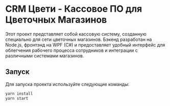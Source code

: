 # CRM Цвети - Кассовое ПО для Цветочных Магазинов

Этот проект представляет собой кассовую систему, созданную специально для сети цветочных магазинов. 
Бэкенд разработан на Node.js, фронтэнд на WPF (C#) и предоставляет удобный интерфейс для облегчения рабочего процесса сотрудников и интеграции с различными системами магазинов.

## Запуск

Для запуска проекта используйте следующие команды:

```bash
yarn install
yarn start
